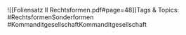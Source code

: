 
![[Foliensatz II Rechtsformen.pdf#page=48]]Tags & Topics:
   #RechtsformenSonderformen
   #KommanditgesellschaftKommanditgesellschaft